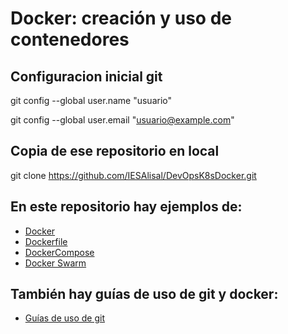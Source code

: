 # Docker: creación y uso de contenedores

## Configuracion inicial git

git config --global user.name "usuario"

git config --global user.email "usuario@example.com"

## Copia de ese repositorio en local
 
git clone https://github.com/IESAlisal/DevOpsK8sDocker.git


## En este repositorio hay ejemplos de:

- [Docker](./01Docker/)
- [Dockerfile](./02DockerFile/)
- [DockerCompose](./03DockerCompose/)
- [Docker Swarm](./04DockerSwarm/)

## También hay guías de uso de git y docker:

- [Guías de uso de git](./Guias/)
